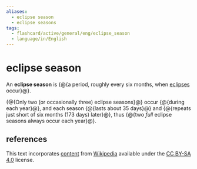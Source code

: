 ```yaml
---
aliases:
  - eclipse season
  - eclipse seasons
tags:
  - flashcard/active/general/eng/eclipse_season
  - language/in/English
---
```


# eclipse season

An __eclipse season__ is {@{a period, roughly every six months, when [eclipses](eclipse.md) occur}@}.

{@{Only two \(or occasionally three\) eclipse seasons}@} occur {@{during each year}@}, and each season {@{lasts about 35 days}@} and {@{repeats just short of six months \(173 days\) later}@}, thus {@{two _full_ eclipse seasons always occur each year}@}.

## references

This text incorporates [content](https://en.wikipedia.org/wiki/eclipse_season) from [Wikipedia](Wikipedia.md) available under the [CC BY-SA 4.0](https://creativecommons.org/licenses/by-sa/4.0/) license.
